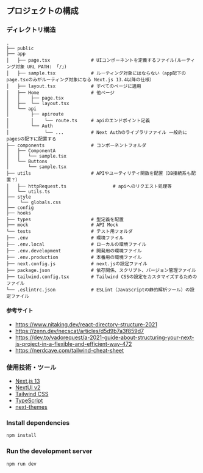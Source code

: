## プロジェクトの構成

### ディレクトリ構造
```
.
├── public
├── app
│   ├── page.tsx               # UIコンポーネントを定義するファイル(ルーティング対象 URL PATH: 「/」)
│   ├── sample.tsx             # ルーティング対象にはならない（app配下のpage.tsxのみがルーティング対象になる Next.js 13.4以降の仕様）
│   ├── layout.tsx             # すべてのページに適用
│   ├── Home                   # 他ページ
│   │    ├── page.tsx 
│   ├──  └── layout.tsx
│   └── api
│        ├── apiroute
│        │    └── route.ts     # apiのエンドポイント定義
│        └── Auth
│             └── ...          # Next Authのライブラリファイル 一般的にpagesの配下に配置する
├── components                 # コンポーネントフォルダ
│   ├── ComponentA
│   │   └── sample.tsx
│   └── Buttons
│       └── sample.tsx
├── utils                      # APIやユーティリティ関数を配置（DB接続系も配置？）
│   ├── httpRequest.ts                 # apiへのリクエスト処理等
│   └── utils.ts
├── style
│    └── globals.css
├── config
├── hooks
├── types                      # 型定義を配置
├── mock                       # API Mock  
└── tests                      # テスト用フォルダ
├── .env                       # 環境ファイル
├── .env.local                 # ローカルの環境ファイル
├── .env.development           # 開発用の環境ファイル
├── .env.production            # 本番用の環境ファイル
├── next.config.js             # next.jsの設定ファイル
├── package.json               # 依存関係、スクリプト、バージョン管理ファイル
├── tailwind.config.tsx        # Tailwind CSSの設定をカスタマイズするためのファイル
└── .eslintrc.json             # ESLint（JavaScriptの静的解析ツール）の設定ファイル

```
#### 参考サイト
- https://www.nitaking.dev/react-directory-structure-2021
- https://zenn.dev/necscat/articles/d5d9b7a3f859d7
- https://dev.to/vadorequest/a-2021-guide-about-structuring-your-next-js-project-in-a-flexible-and-efficient-way-472
- https://nerdcave.com/tailwind-cheat-sheet
### 使用技術・ツール
- [Next.js 13](https://nextjs.org/docs/getting-started)
- [NextUI v2](https://nextui.org/)
- [Tailwind CSS](https://tailwindcss.com/)
- [TypeScript](https://www.typescriptlang.org/)
- [next-themes](https://github.com/pacocoursey/next-themes)

### Install dependencies

```bash
npm install
```

### Run the development server

```bash
npm run dev
```

